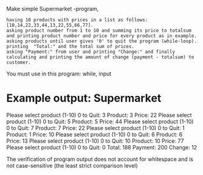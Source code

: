 Make simple Supermarket -program,

    having 10 products with prices in a list as follows:[10,14,22,33,44,13,22,55,66,77].
    asking product number from 1 to 10 and summing its price to totalsum and printing product number and price for every product as in example.
    asking products until user gives '0' to quit the program (while-loop).
    printing  "Total:" and the total sum of prices.
    asking "Payment:" from user and printing "Change:" and finally  calculating and printing the amount of change (payment - totalsum) to customer.

You must use in this program: while, input

 

Example output:
Supermarket
===========
Please select product (1-10) 0 to Quit: 3
Product:  3 Price:  22
Please select product (1-10) 0 to Quit: 5
Product:  5 Price:  44
Please select product (1-10) 0 to Quit: 7
Product:  7 Price:  22
Please select product (1-10) 0 to Quit: 1
Product:  1 Price:  10
Please select product (1-10) 0 to Quit: 6
Product:  6 Price:  13
Please select product (1-10) 0 to Quit: 10
Product:  10 Price:  77
Please select product (1-10) 0 to Quit: 0
Total:  188
Payment: 200
Change:  12

The verification of program output does not account for whitespace and is not case-sensitive (the least strict comparison level)
